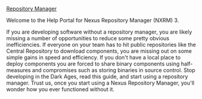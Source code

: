 [Repository Manager](https://help.sonatype.com/repomanager3/)

Welcome to the Help Portal for Nexus Repository Manager (NXRM) 3.

If you are developing software without a repository manager, you are likely missing a number of opportunities to reduce some pretty obvious inefficiencies. If everyone on your team has to hit public repositories like the Central Repository to download components, you are missing out on some simple gains in speed and efficiency. If you don't have a local place to deploy components you are forced to share binary components using half-measures and compromises such as storing binaries in source control. Stop developing in the Dark Ages, read this guide, and start using a repository manager. Trust us, once you start using a Nexus Repository Manager, you'll wonder how you ever functioned without it.